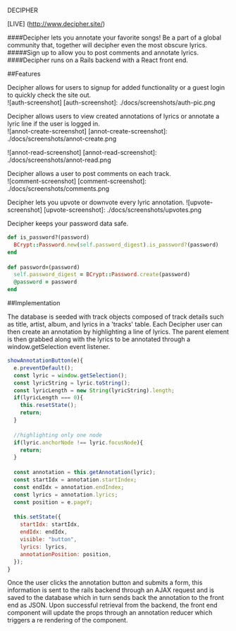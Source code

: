 DECIPHER

[LIVE] (http://www.decipher.site/)

####Decipher lets you annotate your favorite songs! Be a part of a global community that, together will decipher even the most obscure lyrics.
#####Sign up to allow you to post comments and annotate lyrics.
####Decipher runs on a Rails backend with a React front end.

##Features

Decipher allows for users to signup for added functionality or a guest login to quickly check the site out.<br>
![auth-screenshot]
[auth-screenshot]: ./docs/screenshots/auth-pic.png

Decipher allows users to view created annotations of lyrics or annotate a lyric line if the user is logged in.<br>
![annot-create-screenshot]
[annot-create-screenshot]: ./docs/screenshots/annot-create.png

![annot-read-screenshot]
[annot-read-screenshot]: ./docs/screenshots/annot-read.png

Decipher allows a user to post comments on each track.<br>
![comment-screenshot]
[comment-screenshot]: ./docs/screenshots/comments.png

Decipher lets you upvote or downvote every lyric annotation.
![upvote-screenshot]
[upvote-screenshot]: ./docs/screenshots/upvotes.png

Decipher keeps your password data safe.
```ruby
def is_password?(password)
  BCrypt::Password.new(self.password_digest).is_password?(password)
end

def password=(password)
  self.password_digest = BCrypt::Password.create(password)
  @password = password
end
```

##Implementation

The database is seeded with track objects composed of track details such as title, artist, album, and lyrics in a 'tracks' table.
Each Decipher user can then create an annotation by highlighting a line of lyrics. The parent element is then grabbed along with the lyrics to be annotated through a window.getSelection event listener.
```javascript
showAnnotationButton(e){
  e.preventDefault();
  const lyric = window.getSelection();
  const lyricString = lyric.toString();
  const lyricLength = new String(lyricString).length;
  if(lyricLength === 0){
    this.resetState();
    return;
  }

  //highlighting only one node
  if(lyric.anchorNode !== lyric.focusNode){
    return;
  }

  const annotation = this.getAnnotation(lyric);
  const startIdx = annotation.startIndex;
  const endIdx = annotation.endIndex;
  const lyrics = annotation.lyrics;
  const position = e.pageY;

  this.setState({
    startIdx: startIdx,
    endIdx: endIdx,
    visible: "button",
    lyrics: lyrics,
    annotationPosition: position,
  });
}
```  
Once the user clicks the annotation button and submits a form, this information is sent to the rails backend through an AJAX request and is saved to the database which in turn sends back the annotation to the front end as JSON. Upon successful retrieval from the backend, the front end component will update the props through an annotation reducer which triggers a re rendering of the component.
